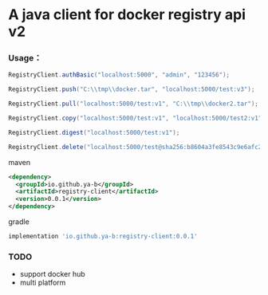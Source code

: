 # A java client for docker registry api v2

### Usage：
```java
RegistryClient.authBasic("localhost:5000", "admin", "123456");

RegistryClient.push("C:\\tmp\\docker.tar", "localhost:5000/test:v3");

RegistryClient.pull("localhost:5000/test:v1", "C:\\tmp\\docker2.tar");

RegistryClient.copy("localhost:5000/test:v1", "localhost:5000/test2:v1");

RegistryClient.digest("localhost:5000/test:v1");

RegistryClient.delete("localhost:5000/test@sha256:b8604a3fe8543c9e6afc29550de05b36cd162a97aa9b2833864ea8a5be11f3e2");
```
maven
```xml
<dependency>
  <groupId>io.github.ya-b</groupId>
  <artifactId>registry-client</artifactId>
  <version>0.0.1</version>
</dependency>
```
gradle
```groovy
implementation 'io.github.ya-b:registry-client:0.0.1'
```
### TODO
+ support docker hub
+ multi platform
